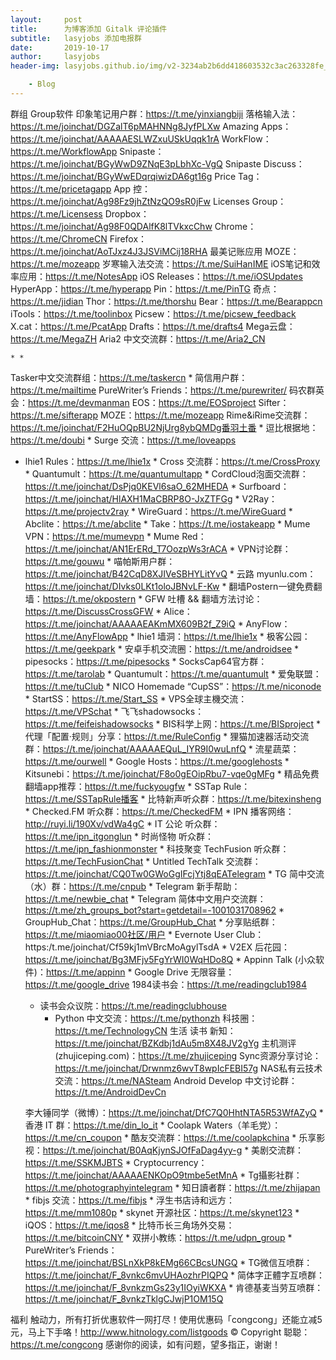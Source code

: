 ```yaml
---
layout:     post
title:      为博客添加 Gitalk 评论插件
subtitle:   lasyjobs 添加电报群
date:       2019-10-17
author:     lasyjobs
header-img: lasyjobs.github.io/img/v2-3234ab2b6dd418603532c3ac263328fe_1200x500.jpg

    - Blog
---
```


群组 Group软件
 印象笔记用户群：https://t.me/yinxiangbiji
落格输入法：https://t.me/joinchat/DGZalT6pMAHNNg8JyfPLXw
Amazing Apps：https://t.me/joinchat/AAAAAESLWZxuUSkUqqk1rA
WorkFlow：https://t.me/WorkflowApp
Snipaste：https://t.me/joinchat/BGyWwD9ZNqE3pLbhXc-VgQ
Snipaste Discuss：https://t.me/joinchat/BGyWwEDqrqiwizDA6gt16g
Price Tag：https://t.me/pricetagapp
App 控：https://t.me/joinchat/Ag98Fz9jhZtNzQO9sR0jFw
Licenses Group：https://t.me/Licensess 
Dropbox：https://t.me/joinchat/Ag98F0QDAlfK8lTVkxcChw
Chrome：https://t.me/ChromeCN
Firefox：https://t.me/joinchat/AoTJxz4J3JSViMCij18RHA
最美记账应用 MOZE：https://t.me/mozeapp
岁寒输入法交流：https://t.me/SuiHanIME
iOS笔记和效率应用：https://t.me/NotesApp
iOS Releases：https://t.me/iOSUpdates
HyperApp：https://t.me/hyperapp
Pin：https://t.me/PinTG 
奇点：https://t.me/jidian
Thor：https://t.me/thorshu
Bear：https://t.me/Bearappcn
iTools：https://t.me/toolinbox
Picsew：https://t.me/picsew_feedback
X.cat：https://t.me/PcatApp
Drafts：https://t.me/drafts4
Mega云盘：https://t.me/MegaZH
Aria2 中文交流群：https://t.me/Aria2_CN

	* * 
Tasker中文交流群组：https://t.me/taskercn
	* 简信用户群：https://t.me/mailtime
  PureWriter’s Friends：https://t.me/purewriter/
	  码农群英会：https://t.me/devmanman
  EOS：https://t.me/EOSproject
	  Sifter：https://t.me/sifterapp
  MOZE：https://t.me/mozeapp
	  Rime&iRime交流群：https://t.me/joinchat/F2HuOQpBU2NjUrg8ybQMDg番羽土番
* 
	逗比根据地：https://t.me/doubi
* 
	Surge 交流：https://t.me/loveapps

* 
  lhie1 Rules：https://t.me/lhie1x
  	* 
  Cross 交流群：https://t.me/CrossProxy
  	* 
  Quantumult：https://t.me/quantumultapp
  	* 
  CordCloud泡面交流群：https://t.me/joinchat/DsPjq0KEVl6saO_62MHEDA
  	* 
  Surfboard：https://t.me/joinchat/HlAXH1MaCBRP8O-JxZTFGg
  	* 
  V2Ray：https://t.me/projectv2ray
  	* 
  WireGuard：https://t.me/WireGuard
  	* 
  Abclite：https://t.me/abclite
  	* 
  Take：https://t.me/iostakeapp
  	* 
  Mume VPN：https://t.me/mumevpn
  	* 
  Mume Red：https://t.me/joinchat/AN1ErERd_T7OozpWs3rACA
  	* 
  VPN讨论群：https://t.me/gouwu
  	* 
  喵帕斯用户群：https://t.me/joinchat/B42CqD8XJIVeSBHYLitYvQ
  	* 
  云路 myunlu.com：https://t.me/joinchat/DIvks0LKt1oloJBNvLF-Kw
  	* 
  翻墙Postern一键免费翻墙：https://t.me/okpostern
  	* 
  GFW 吐槽 && 翻墙方法讨论：https://t.me/DiscussCrossGFW
  	* 
  Alice：https://t.me/joinchat/AAAAAEAKmMX609B2f_Z9iQ
  	* 
  AnyFlow：https://t.me/AnyFlowApp
  	* 
  lhie1 墙洞：https://t.me/lhie1x
  	* 
  极客公园：https://t.me/geekpark
  	* 
  安卓手机交流圈：https://t.me/androidsee
  	* 
  pipesocks：https://t.me/pipesocks
  	* 
  SocksCap64官方群：https://t.me/tarolab
  	* 
  Quantumult：https://t.me/quantumult
  	* 
  爱兔联盟：https://t.me/tuClub
  	* 
  NICO Homemade “CupSS”：https://t.me/niconode
  	* 
  StartSS：https://t.me/Start_SS
  	* 
  VPS全球主機交流：https://t.me/VPSchat
  	* 
  飞飞shadowsocks：https://t.me/feifeishadowsocks
  	* 
  BIS科学上网：https://t.me/BISproject
  	* 
  代理「配置·规则」分享：https://t.me/RuleConfig
  	* 
  狸猫加速器活动交流群：https://t.me/joinchat/AAAAAEQuL_IYR9I0wuLnfQ
  	* 
  流星蔬菜：https://t.me/ourwell
  	* 
  Google Hosts：https://t.me/googlehosts
  	* 
  Kitsunebi：https://t.me/joinchat/F8o0gEOipRbu7-vqe0gMFg
  	* 
  精品免费翻墙app推荐：https://t.me/fuckyougfw
  	* 
  SSTap Rule：https://t.me/SSTapRule播客
  	* 
  比特新声听众群：https://t.me/bitexinsheng
  	* 
  Checked.FM 听众群：https://t.me/CheckedFM
  	* 
  IPN 播客网络：http://ruyi.li/190Xv/vdWa4gC
  	* 
  IT 公论 听众群：https://t.me/ipn_itgonglun
  	* 
  时尚怪物 听众群：https://t.me/ipn_fashionmonster
  	* 
  科技聚变 TechFusion 听众群：https://t.me/TechFusionChat
  	* 
  Untitled TechTalk 交流群：https://t.me/joinchat/CQ0Tw0GWoGgIFcjYtj8qEATelegram
  	* 
  TG 简中交流（水）群：https://t.me/cnpub
  	* 
  Telegram 新手帮助：https://t.me/newbie_chat
  	* 
  Telegram 简体中文用户交流群：https://t.me/zh_groups_bot?start=getdetail=-1001031708962
  	* 
  GroupHub_Chat：https://t.me/GroupHub_Chat
  	* 
  分享贴纸群：https://t.me/miaomiao00社区/用户
  	* 
  Evernote User Club：https:/t.me/joinchat/Cf59kj1mVBrcMoAgylTsdA
  	* 
  V2EX 后花园：https://t.me/joinchat/Bg3MFjv5FgYrWI0WqHDo8Q
  	* 
  Appinn Talk (小众软件)：https://t.me/appinn
  	* 
  Google Drive 无限容量：https://t.me/google_drive
  	1984读书会：https://t.me/readingclub1984
  * 读书会众议院：https://t.me/readingclubhouse
  	* Python 中文交流：https://t.me/pythonzh
    科技圈：https://t.me/TechnologyCN
  	  生活 读书 新知：https://t.me/joinchat/BZKdbj1dAu5m8X48JV2gYg
    主机测评(zhujiceping.com)：https://t.me/zhujiceping
  	  Sync资源分享讨论：https://t.me/joinchat/Drwnmz6wvT8wpIcFEBI57g
    NAS私有云技术交流：https://t.me/NASteam
  	  Android Develop 中文讨论群：https://t.me/AndroidDevCn

  李大锤同学（微博）：https://t.me/joinchat/DfC7Q0HhtNTA5R53WfAZyQ
  	* 
  香港 IT 群：https://t.me/din_lo_it
  	* 
  Coolapk Waters（羊毛党）：https://t.me/cn_coupon
  	* 
  酷友交流群：https://t.me/coolapkchina
  	* 
  乐享影视：https://t.me/joinchat/B0AqKjynSJOfFaDag4yy-g
  	* 
  美剧交流群：https://t.me/SSKMJBTS
  	* 
  Cryptocurrency：https://t.me/joinchat/AAAAAENKOpO9tmbe5etMnA
  	* 
  Tg攝影社群：https://t.me/photographyintelegram
  	* 
  知日讀者群：https://t.me/zhijapan
  	* 
  fibjs 交流：https://t.me/fibjs
  	* 
  浮生书店诗和远方：https://t.me/mm1080p
  	* 
  skynet 开源社区：https://t.me/skynet123
  	* 
  iQOS：https://t.me/iqos8
  	* 
  比特币长三角场外交易：https://t.me/bitcoinCNY
  	* 
  双拼小教练：https://t.me/udpn_group
  	* 
  PureWriter’s Friends：https://t.me/joinchat/BSLnXkP8kEMg66CBcsUNGQ
  	* 
  TG微信互喷群：https://t.me/joinchat/F_8vnkc6mvUHAozhrPIQPQ
  	* 
  简体字正體字互喷群：https://t.me/joinchat/F_8vnkzmGs23y1IOyiWKXA
  	* 
  肯德基麦当劳互喷群：https://t.me/joinchat/F_8vnkzTklgCJwjP1OM15Q

福利
触动力，所有打折优惠软件一网打尽！使用优惠码「congcong」还能立减5元，马上下手咯！http://www.hitnology.com/listgoods
© Copyright 聪聪：https://t.me/congcong
感谢你的阅读，如有问题，望多指正，谢谢！
